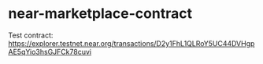 # near-marketplace-contract

Test contract: https://explorer.testnet.near.org/transactions/D2y1FhL1QLRoY5UC44DVHgpAE5qYio3hsGJFCk78cuvi

